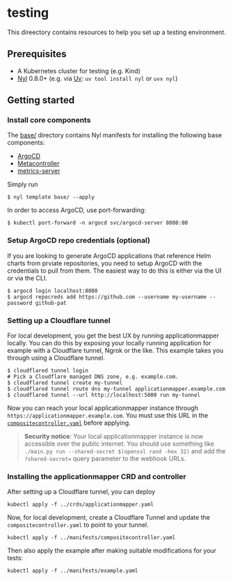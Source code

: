 # testing

This direectory contains resources to help you set up a testing environment.

## Prerequisites

[Uv]: https://docs.astral.sh/uv/

- A Kubernetes cluster for testing (e.g. Kind)
- [Nyl](https://pypi.org/project/nyl/) 0.8.0+ (e.g. via [Uv]: `uv tool install nyl` or `uvx nyl`)

## Getting started

### Install core components

The [base/](./base/) directory contains Nyl manifests for installing the following base components:

- [ArgoCD](https://argo-cd.readthedocs.io/en/stable/)
- [Metacontroller](https://github.com/metacontroller/metacontroller/)
- [metrics-server](https://github.com/kubernetes-sigs/metrics-server/)

Simply run

```console
$ nyl template base/ --apply
```

In order to access ArgoCD, use port-forwarding:

```console
$ kubectl port-forward -n argocd svc/argocd-server 8080:80
```

### Setup ArgoCD repo credentials (optional)

If you are looking to generate ArgoCD applications that reference Helm charts from prviate repositories, you need to
setup ArgoCD with the credentials to pull from them. The easiest way to do this is either via the UI or via the CLI.

```console
$ argocd login localhost:8080
$ argocd repocreds add https://github.com --username my-username --password github-pat
```

### Setting up a Cloudflare tunnel

For local development, you get the best UX by running applicationmapper locally. You can do this by exposing your
locally running application for example with a Cloudflare tunnel, Ngrok or the like. This example takes you through
using a Cloudflare tunnel.

```console
$ cloudflared tunnel login
# Pick a Cloudflare managed DNS zone, e.g. example.com.
$ cloudflared tunnel create my-tunnel
$ cloudflared tunnel route dns my-tunnel applicationmapper.example.com
$ cloudflared tunnel --url http://localhost:5000 run my-tunnel
```

Now you can reach your local applicationmapper instance through `https://applicationmapper.example.com`. You must use
this URL in the [`compositecontroller.yaml`](../manifests/compositecontroller.yaml) before applying.

> **Security notice**: Your local applicationmapper instance is now accessible over the public internet. You should use
> something like `./main.py run --shared-secret $(openssl rand -hex 32)` and add the `?shared-secret=` query parameter
> to the webhook URLs.

### Installing the applicationmapper CRD and controller

After setting up a Cloudflare tunnel, you can deploy

    kubectl apply -f ../crds/applicationmapper.yaml

Now, for local development, create a Cloudflare Tunnel and update the `compositecontroller.yaml` to point to your
tunnel.

    kubectl apply -f ../manifests/compositecontroller.yaml

Then also apply the example after making suitable modifications for your tests:

    kubectl apply -f ../manifests/example.yaml
